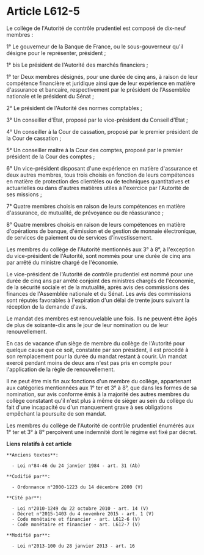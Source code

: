 # Article L612-5

Le collège de l'Autorité de contrôle prudentiel est composé de dix-neuf membres :

1° Le gouverneur de la Banque de France, ou le sous-gouverneur qu'il désigne pour le représenter, président ;

1° bis Le président de l'Autorité des marchés financiers ;

1° ter Deux membres désignés, pour une durée de cinq ans, à raison de leur compétence financière et juridique ainsi que de
leur expérience en matière d'assurance et bancaire, respectivement par le président de l'Assemblée nationale et le président
du Sénat ;

2° Le président de l'Autorité des normes comptables ;

3° Un conseiller d'Etat, proposé par le vice-président du Conseil d'Etat ;

4° Un conseiller à la Cour de cassation, proposé par le premier président de la Cour de cassation ;

5° Un conseiller maître à la Cour des comptes, proposé par le premier président de la Cour des comptes ;

6° Un vice-président disposant d'une expérience en matière d'assurance et deux autres membres, tous trois choisis en fonction
de leurs compétences en matière de protection des clientèles ou de techniques quantitatives et actuarielles ou dans d'autres
matières utiles à l'exercice par l'Autorité de ses missions ;

7° Quatre membres choisis en raison de leurs compétences en matière d'assurance, de mutualité, de prévoyance ou de
réassurance ;

8° Quatre membres choisis en raison de leurs compétences en matière d'opérations de banque, d'émission et de gestion de
monnaie électronique, de services de paiement ou de services d'investissement.

Les membres du collège de l'Autorité mentionnés aux 3° à 8°, à l'exception du vice-président de l'Autorité, sont nommés pour
une durée de cinq ans par arrêté du ministre chargé de l'économie.

Le vice-président de l'Autorité de contrôle prudentiel est nommé pour une durée de cinq ans par arrêté conjoint des ministres
chargés de l'économie, de la sécurité sociale et de la mutualité, après avis des commissions des finances de l'Assemblée
nationale et du Sénat. Les avis des commissions sont réputés favorables à l'expiration d'un délai de trente jours suivant la
réception de la demande d'avis. 

Le mandat des membres est renouvelable une fois. Ils ne peuvent être âgés de plus de soixante-dix ans le jour de leur
nomination ou de leur renouvellement.

En cas de vacance d'un siège de membre du collège de l'Autorité pour quelque cause que ce soit, constatée par son président,
il est procédé à son remplacement pour la durée du mandat restant à courir. Un mandat exercé pendant moins de deux ans n'est
pas pris en compte pour l'application de la règle de renouvellement.

Il ne peut être mis fin aux fonctions d'un membre du collège, appartenant aux catégories mentionnées aux 1° ter et 3° à 8°,
que dans les formes de sa nomination, sur avis conforme émis à la majorité des autres membres du collège constatant qu'il
n'est plus à même de siéger au sein du collège du fait d'une incapacité ou d'un manquement grave à ses obligations empêchant
la poursuite de son mandat.

Les membres du collège de l'Autorité de contrôle prudentiel énumérés aux 1° ter et 3° à 8° perçoivent une indemnité dont le
régime est fixé par décret.

**Liens relatifs à cet article**

	**Anciens textes**:

	  - Loi n°84-46 du 24 janvier 1984 - art. 31 (Ab)

	**Codifié par**:

	  - Ordonnance n°2000-1223 du 14 décembre 2000 (V)

	**Cité par**:

	  - Loi n°2010-1249 du 22 octobre 2010 - art. 14 (V)
	  - Décret n°2015-1403 du 4 novembre 2015 - art. 1 (V)
	  - Code monétaire et financier - art. L612-6 (V)
	  - Code monétaire et financier - art. L612-7 (V)

	**Modifié par**:

	  - Loi n°2013-100 du 28 janvier 2013 - art. 16

